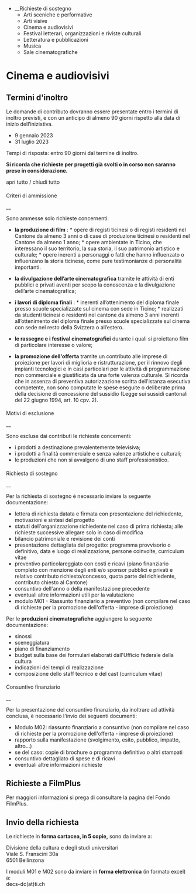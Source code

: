   * __Richieste di sostegno
    * Arti sceniche e performative
    * Arti visive
    * Cinema e audiovisivi
    * Festival letterari, organizzazioni e riviste culturali
    * Letteratura e pubblicazioni
    * Musica
    * Sale cinematografiche

#  Cinema e audiovisivi

##  Termini d'inoltro

Le domande di contributo dovranno essere presentate entro i termini di inoltro
previsti, e con un anticipo di almeno 90 giorni rispetto alla data di inizio
dell’iniziativa.

  * 9 gennaio 2023
  * 31 luglio 2023

Tempi di risposta: entro 90 giorni dal termine di inoltro.

 **Si ricorda che richieste per progetti già svolti o in corso non saranno
prese in considerazione.**

apri tutto / chiudi tutto

####

Criteri di ammissione

 __

Sono ammesse solo richieste concernenti:

  *  **la produzione di film** :
    * opere di registi ticinesi o di registi residenti nel Cantone da almeno 3 anni o di case di produzione ticinesi o residenti nel Cantone da almeno 1 anno;
    * opere ambientate in Ticino, che interessano il suo territorio, la sua storia, il suo patrimonio artistico e culturale;
    * opere inerenti a personaggi o fatti che hanno influenzato o influenzano la storia ticinese, come pure testimonianze di personalità importanti.  
  

  *  **la divulgazione dell’arte cinematografica** tramite le attività di enti pubblici e privati aventi per scopo la conoscenza e la divulgazione dell’arte cinematografica;  
  

  *  **i lavori di diploma finali** :
    * inerenti all’ottenimento del diploma finale presso scuole specializzate sul cinema con sede in Ticino;
    * realizzati da studenti ticinesi o residenti nel cantone da almeno 3 anni inerenti all’ottenimento del diploma finale presso scuole specializzate sul cinema con sede nel resto della Svizzera o all’estero.  
  

  *  **le rassegne e i festival cinematografici** durante i quali si proiettano film di particolare interesse o valore;

  *  **la promozione dell'offerta** tramite un contributo alle imprese di proiezione per lavori di miglioria e ristrutturazione, per il rinnovo degli impianti tecnologici e in casi particolari per le attività di programmazione non commerciale e giustificata da una forte valenza culturale. Si ricorda che in assenza di preventiva autorizzazione scritta dell'istanza esecutiva competente, non sono computate le spese eseguite o deliberate prima della decisione di concessione del sussidio (Legge sui sussidi cantonali del 22 giugno 1994, art. 10 cpv. 2).

####

Motivi di esclusione

 __

Sono escluse dai contributi le richieste concernenti:

  * i prodotti a destinazione prevalentemente televisiva;
  * i prodotti a finalità commerciale e senza valenze artistiche e culturali;
  * le produzioni che non si avvalgono di uno staff professionistico. 

####

Richiesta di sostegno

 __

Per la richiesta di sostegno è necessario inviare la seguente documentazione:

  * lettera di richiesta datata e firmata con presentazione del richiedente, motivazioni e sintesi del progetto
  * statuti dell'organizzazione richiedente nel caso di prima richiesta; alle richieste successive allegare solo in caso di modifica
  * bilancio patrimoniale e revisione dei conti
  * presentazione dettagliata del progetto: programma provvisorio o definitivo, data e luogo di realizzazione, persone coinvolte, curriculum vitae
  * preventivo particolareggiato con costi e ricavi (piano finanziario completo con menzione degli enti e/o sponsor pubblici e privati e relativo contributo richiesto/concesso, quota parte del richiedente, contributo chiesto al Cantone)
  * consuntivo dell'anno o della manifestazione precedente
  * eventuali altre informazioni utili per la valutazione
  * modulo M01 - Riassunto finanziario a preventivo (non compilare nel caso di richieste per la promozione dell'offerta - imprese di proiezione)

  
Per le **produzioni cinematografiche** aggiungere la seguente documentazione:

  * sinossi
  * sceneggiatura
  * piano di finanziamento
  * budget sulla base dei formulari elaborati dall'Ufficio federale della cultura
  * indicazioni dei tempi di realizzazione
  * composizione dello staff tecnico e del cast (curriculum vitae)

####

Consuntivo finanziario

 __

Per la presentazione del consuntivo finanziario, da inoltrare ad attività
conclusa, è necessario l'invio dei seguenti documenti:

  * Modulo M02: riassunto finanziario a consuntivo (non compilare nel caso di richieste per la promozione dell'offerta - imprese di proiezione)
  * rapporto sulla manifestazione (svolgimento, esito, pubblico, impatto, altro...)
  * se del caso: copie di brochure o programma definitivo o altri stampati
  * consuntivo dettagliato di spese e di ricavi
  * eventuali altre informazioni richieste

##  Richieste a FilmPlus

Per maggiori informazioni si prega di consultare la pagina del Fondo FilmPlus.

##  Invio della richiesta

Le richieste in **forma cartacea, in 5 copie,** sono da inviare a:  
  
Divisione della cultura e degli studi universitari  
Viale S. Franscini 30a  
6501 Bellinzona

I moduli M01 e M02 sono da inviare in **forma elettronica** (in formato excel)
a:  
decs-dc(at)ti.ch

